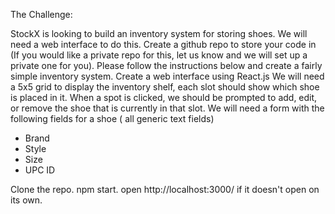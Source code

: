 The Challenge:

StockX is looking to build an inventory system for storing shoes. We will need a web interface to
do this. Create a github repo to store your code in (If you would like a private repo for this, let us
know and we will set up a private one for you). Please follow the instructions below and create a
fairly simple inventory system.
Create a web interface using React.js
We will need a 5x5 grid to display the inventory shelf, each slot should show which shoe is
placed in it.
When a spot is clicked, we should be prompted to add, edit, or remove the shoe that is currently
in that slot.
We will need a form with the following fields for a shoe ( all generic text fields)
- Brand
- Style
- Size
- UPC ID

Clone the repo.
npm start.
open http://localhost:3000/ if it doesn't open on its own.
